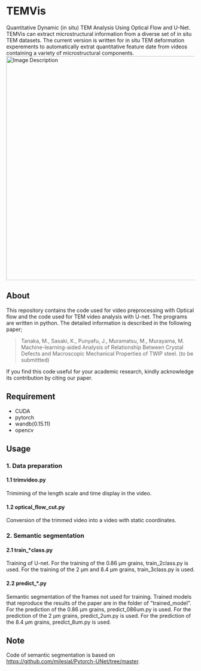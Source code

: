 # TEMVis
Quantitative Dynamic (in situ) TEM Analysis Using Optical Flow and U-Net. TEMVis can extract microstructural information from a diverse set of in situ TEM datasets. The current version is written for in situ TEM deformation experements to automatically extrat quantitative feature date from videos containing a variety of microstructural components. 
<img src="https://github.com/user-attachments/assets/0e21cffb-1abf-441b-b5a4-98895f2dfc45" alt="Image Description" width="600" >



## About
This repository contains the code used for video preprocessing with Optical flow and the code used for TEM video analysis with U-net. The programs are written in python. The detailed information is described in the following paper;  
>Tanaka, M., Sasaki, K., Punyafu, J., Muramatsu, M., Murayama, M. Machine-learning-aided Analysis of Relationship Between Crystal Defects and Macroscopic Mechanical Properties of TWIP steel. (to be submittted)

If you find this code useful for your academic research, kindly acknowledge its contribution by citing our paper.

## Requirement
- CUDA
- pytorch
- wandb(0.15.11)
- opencv
## Usage
### 1. Data preparation
#### 1.1  trimvideo.py
Trimiming of the length scale and time display in the video.
#### 1.2 optical_flow_cut.py
Conversion of the trimmed video into a video with static coordinates.
### 2. Semantic segmentation
#### 2.1 train_*class.py
Training of U-net. For the training of the 0.86 μm grains, train_2class.py is used. For the training of the 2 μm and 8.4 μm grains, train_3class.py is used.
#### 2.2 predict_*.py
Semantic segmentation of the frames not used for training. Trained models that reproduce the results of the paper are in the folder of "trained_model". For the prediction of the 0.86 μm grains, predict_086um.py is used. For the prediction of the 2 μm grains, predict_2um.py is used. For the prediction of the 8.4 μm grains, predict_8um.py is used. 
## Note
Code of semantic segmentation is based on https://github.com/milesial/Pytorch-UNet/tree/master.
